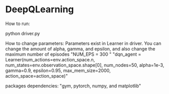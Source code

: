 # DeepQLearning
How to run:

python driver.py

How to change parameters:
Parameters exist in Learner in driver. You can change the amount of alpha, gamma, and epsilon, 
and also change the maximum number of episodes
    "NUM_EPS = 300 "
    "dqn_agent = Learner(num_actions=env.action_space.n, num_states=env.observation_space.shape[0], 
                            num_nodes=50, alpha=1e-3, gamma=0.9, epsilon=0.95, 
                            max_mem_size=2000, action_space=action_space)"
                            
packages dependencies: "gym, pytorch, numpy, and matplotlib"
